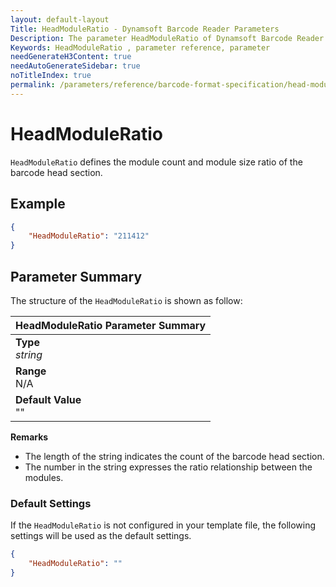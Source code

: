 ```yaml
---
layout: default-layout
Title: HeadModuleRatio - Dynamsoft Barcode Reader Parameters
Description: The parameter HeadModuleRatio of Dynamsoft Barcode Reader defines the module count and module size ratio of the barcode head section.
Keywords: HeadModuleRatio , parameter reference, parameter
needGenerateH3Content: true
needAutoGenerateSidebar: true
noTitleIndex: true
permalink: /parameters/reference/barcode-format-specification/head-module-ratio.html
---
```


# HeadModuleRatio

`HeadModuleRatio` defines the module count and module size ratio of the barcode head section.

## Example

```json
{
    "HeadModuleRatio": "211412"
}
```

## Parameter Summary

The structure of the `HeadModuleRatio` is shown as follow:

| HeadModuleRatio  Parameter Summary |
| :--------------------------------- |
| **Type**<br>*string* |
| **Range**<br>N/A |
| **Default Value**<br> "" |

**Remarks**

- The length of the string indicates the count of the barcode head section.
- The number in the string expresses the ratio relationship between the modules.

### Default Settings

If the `HeadModuleRatio` is not configured in your template file, the following settings will be used as the default settings.

```json
{
    "HeadModuleRatio": ""
}
```
